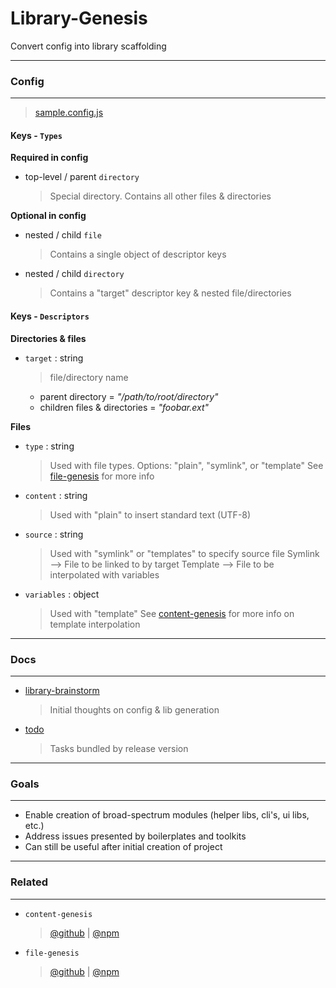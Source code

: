 # Library-Genesis

Convert config into library scaffolding

---

### Config

---

> [sample.config.js](./tests/config.sample.js)

#### Keys - `Types`

**Required in config**

* top-level / parent `directory`
  > Special directory. Contains all other files & directories

**Optional in config**

* nested / child `file`
  > Contains a single object of descriptor keys
* nested / child `directory`
  > Contains a "target" descriptor key & nested file/directories

#### Keys - `Descriptors`

**Directories & files**

* `target` : string

  > file/directory name

  * parent directory = _"/path/to/root/directory"_
  * children files & directories = _"foobar.ext"_

**Files**

* `type` : string

  > Used with file types.
  > Options: "plain", "symlink", or "template"
  > See [file-genesis](https://www.npmjs.com/package/file-genesis) for more info

* `content` : string

  > Used with "plain" to insert standard text (UTF-8)

* `source` : string

  > Used with "symlink" or "templates" to specify source file
  > Symlink --> File to be linked to by target
  > Template --> File to be interpolated with variables

* `variables` : object
  > Used with "template"
  > See [content-genesis](https://www.npmjs.com/package/content-genesis) for more info on template interpolation

---

### Docs

---

* [library-brainstorm](./docs/library-brainstorm.md)
  > Initial thoughts on config & lib generation
* [todo](./docs/todo.md)
  > Tasks bundled by release version

---

### Goals

---

* Enable creation of broad-spectrum modules (helper libs, cli's, ui libs, etc.)
* Address issues presented by boilerplates and toolkits
* Can still be useful after initial creation of project

---

### Related

---

* `content-genesis`

  > [@github](https://github.com/servexyz/content-genesis) | [@npm](https://www.npmjs.com/package/content-genesis)

* `file-genesis`

  > [@github](https://github.com/servexyz/file-genesis) | [@npm](https://www.npmjs.com/package/file-genesis)
